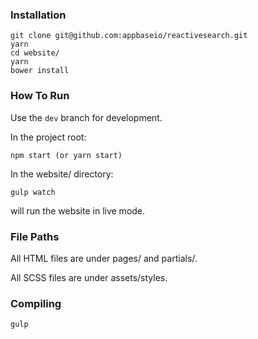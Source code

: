 ### Installation

```
git clone git@github.com:appbaseio/reactivesearch.git
yarn
cd website/
yarn
bower install
```

### How To Run

Use the `dev` branch for development.

In the project root:

```
npm start (or yarn start)
```

In the website/ directory:

```
gulp watch 
```

will run the website in live mode.

### File Paths

All HTML files are under pages/ and partials/.

All SCSS files are under assets/styles.

### Compiling

```
gulp
```

